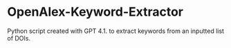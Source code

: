 # OpenAlex-Keyword-Extractor
Python script created with GPT 4.1. to extract keywords from an inputted list of DOIs.
